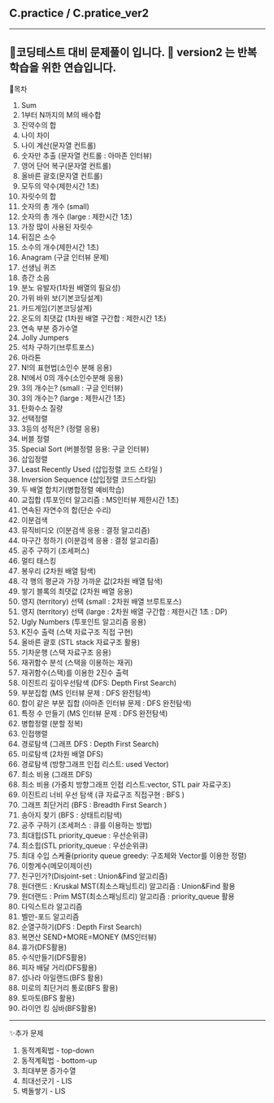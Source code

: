 ## C.practice / C.pratice_ver2
-------------------------------
📝코딩테스트 대비 문제풀이 입니다.
👩 version2 는 반복학습을 위한 연습입니다.
  ------------------------------
  👀목차
  1. Sum
  2. 1부터 N까지의 M의 배수합
  3. 진약수의 합
  4. 나이 차이
  5. 나이 계산(문자열 컨트롤)
  6. 숫자만 추출 (문자열 컨트롤 : 아마존 인터뷰)
  7. 영어 단어 복구(문자열 컨트롤)
  8. 올바른 괄호(문자열 컨트롤)
  9. 모두의 약수(제한시간 1초)
  10. 자릿수의 합
  11. 숫자의 총 개수 (small)
  12. 숫자의 총 개수 (large : 제한시간 1초)
  13. 가장 많이 사용된 자릿수
  14. 뒤집은 소수
  15. 소수의 개수(제한시간 1초)
  16. Anagram (구글 인터뷰 문제)
  17. 선생님 퀴즈
  18. 층간 소음 
  19. 분노 유발자(1차원 배열의 필요성)
  20. 가위 바위 보(기본코딩설계)
  21. 카드게임(기본코딩설계)
  22. 온도의 최댓값 (1차원 배열 구간합 : 제한시간 1초)
  23. 연속 부분 증가수열
  24. Jolly Jumpers
  25. 석차 구하기(브루트포스)
  26. 마라톤
  27. N!의 표현법(소인수 분해 응용)
  28. N!에서 0의 개수(소인수분해 응용)
  29. 3의 개수는? (small : 구글 인터뷰) 
  30. 3의 개수는? (large : 제한시간 1초)
  31. 탄화수소 질량
  32. 선택정렬
  33. 3등의 성적은? (정렬 응용)
  34. 버블 정렬
  35. Special Sort (버블정렬 응용: 구글 인터뷰)
  36. 삽입정렬
  37. Least Recently Used (삽입정렬 코드 스타일 )
  38. Inversion Sequence (삽입정렬 코드스타일)
  39. 두 배열 합치기(병합정렬 예비학습)
  40. 교집합 (투포인터 알고리즘 : MS인터뷰 제한시간 1초)
  41. 연속된 자연수의 합(단순 수리) 
  42. 이분검색
  43. 뮤직비디오 (이분검색 응용 : 결정 알고리즘)
  44. 마구간 정하기 (이분검색 응용 : 결정 알고리즘)
  45. 공주 구하기 (조세퍼스)
  46. 멀티 태스킹
  47. 봉우리 (2차원 배열 탐색)
  48. 각 행의 평균과 가장 가까운 값(2차원 배열 탐색)
  49. 쌓기 블록의 최댓값 (2차원 배열 응용)
  50. 영지 (territory) 선택 (small : 2차원 배열 브루트포스)
  51. 영지 (territory) 선택 (large : 2차원 배열 구간합 : 제한시간 1초 : DP)
  52. Ugly Numbers (투포인트 알고리즘 응용)
  53. K진수 출력 (스택 자료구조 직접 구현)
  54. 올바른 괄호 (STL stack 자료구조 활용)
  55. 기차운행 (스택 자료구조 응용)
  56. 재귀함수 분석 (스택을 이용하는 재귀)
  57. 재귀함수(스택)를 이용한 2진수 출력
  58. 이진트리 깊이우선탐색 (DFS: Depth First Search)
  59. 부분집합 (MS 인터뷰 문제 : DFS 완전탐색)
  60. 합이 같은 부분 집합 (아마존 인터뷰 문제 : DFS 완전탐색)
  61. 특정 수 만들기 (MS 인터뷰 문제 : DFS 완전탐색)
  62. 병합정렬 (분할 정복)
  63. 인접행렬
  64. 경로탐색 (그래프 DFS : Depth First Search)
  65. 미로탐색 (2차원 배열 DFS)
  66. 경로탐색 (방향그래프 인접 리스트: used Vector)
  67. 최소 비용 (그래프 DFS)
  68. 최소 비용 (가중치 방향그래프 인접 리스트:vector, STL pair 자료구조)
  69. 이진트리 너비 우선 탐색 (큐 자료구조 직접구현 : BFS )
  70. 그래프 최단거리 (BFS : Breadth First Search )
  71. 송아지 찾기 (BFS : 상태트리탐색)
  72. 공주 구하기 (조세퍼스 : 큐를 이용하는 방법)
  73. 최대힙(STL priority_queue : 우선순위큐)
  74. 최소힙(STL priority_queue : 우선순위큐)
  75. 최대 수입 스케쥴(priority queue greedy: 구조체와 Vector를 이용한 정렬)
  76. 이항계수(메모이제이션)
  77. 친구인가?(Disjoint-set : Union&Find 알고리즘)
  78. 원더랜드 : Kruskal MST(최소스패닝트리) 알고리즘 : Union&Find 활용
  79. 원더랜드 : Prim MST(최소스패닝트리) 알고리즘 : priority_queue 활용
  80. 다익스트라 알고리즘
  81. 벨만-포드 알고리즘
  82. 순열구하기(DFS : Depth First Search)
  83. 복면산 SEND+MORE=MONEY (MS인터뷰)
  84. 휴가(DFS활용)
  85. 수식만들기(DFS활용)
  86. 피자 배달 거리(DFS활용)
  87. 섬나라 아일랜드(BFS 활용)
  88. 미로의 최단거리 통로(BFS 활용)
  89. 토마토(BFS 활용)
  90. 라이언 킹 심바(BFS활용)
  

  ------------------------------
  ✨추가 문제
  1. 동적계획법 - top-down
  2. 동적계획법 - bottom-up
  3. 최대부분 증가수열
  4. 최대선긋기 - LIS
  5. 벽돌쌓기 - LIS
